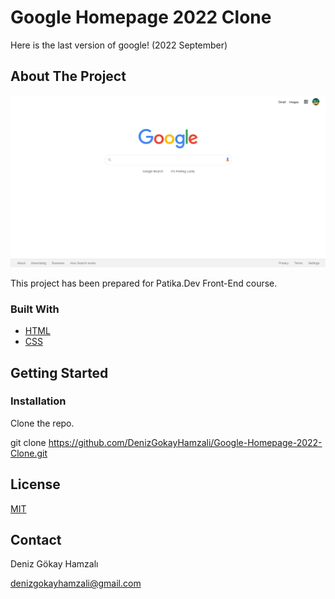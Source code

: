 # Google Homepage 2022 Clone
Here is the last version of google! (2022 September)

## About The Project
<div align="center">
    <img src="assets\GoogleHomepage2022.png" alt="Google 2022 Photo" title="Google 2022">
</div>

This project has been prepared for Patika.Dev Front-End course.

### Built With
- [HTML](https://en.wikipedia.org/wiki/HTML)
- [CSS](https://en.wikipedia.org/wiki/CSS)

## Getting Started


### Installation 
Clone the repo.

git clone https://github.com/DenizGokayHamzali/Google-Homepage-2022-Clone.git

## License
[MIT](choosealicense.com/licenses/mit/)

## Contact

Deniz Gökay Hamzalı 

<denizgokayhamzali@gmail.com>